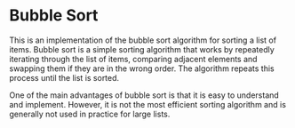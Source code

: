 # Bubble Sort

This is an implementation of the bubble sort algorithm for sorting a list of items. Bubble sort is a simple sorting algorithm that works by repeatedly iterating through the list of items, comparing adjacent elements and swapping them if they are in the wrong order. The algorithm repeats this process until the list is sorted.

One of the main advantages of bubble sort is that it is easy to understand and implement. However, it is not the most efficient sorting algorithm and is generally not used in practice for large lists.
